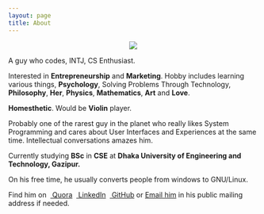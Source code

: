 ```yaml
---
layout: page
title: About
---
```


<p align="center"> 
<img src="/favicon.ico">
</p>

A guy who codes, INTJ, CS Enthusiast.

Interested in **Entrepreneurship** and **Marketing**. Hobby includes learning various things, **Psychology**, Solving Problems Through Technology, **Philosophy**, **Her**, **Physics**, **Mathematics**, **Art** and **Love**.

**Homesthetic**. Would be **Violin** player.

Probably one of the rarest guy in the planet who really likes System Programming and cares about User Interfaces and Experiences at the same time. Intellectual conversations amazes him.

Currently studying **BSc** in **CSE** at **Dhaka University of Engineering and Technology, Gazipur.**

On his free time, he usually converts people from windows to GNU/Linux.

 
Find him on &nbsp;<a href="https://www.quora.com/profile/Ove-Bepari"><i class="fab fa-quora" style='color:#C6262F'></i> Quora</a>  &nbsp;<a href="https://linkedin.com/in/ovebepari"><i class="fab fa-linkedin" style='color:#007CB2'></i> LinkedIn</a> &nbsp;<a href="https://www.github.com/ovebepari"><i class="fab fa-github"></i> GitHub</a> or <a href="mailto:codovi71@gmail.com"> <i class="fa fa-envelope"></i> Email him</a> in his public mailing address if needed. 
